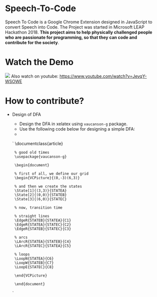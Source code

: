 # Speech-To-Code
Speech To Code is a Google Chrome Extension designed in JavaScript to convert Speech into Code. The Project was started in Microsoft LEAP Hackathon 2018. **This project aims to help physically challenged people who are passionate for programming, so that they can code and contribute for the society**.
# Watch the Demo
![](https://github.com/adeepak7/Speech-To-Code/blob/master/res/LEAP.gif)
Also watch on youtube: https://www.youtube.com/watch?v=JevqY-WSOWE
# How to contribute?
* Design of DFA
  * Design the DFA in xelatex using `vaucanson-g` package.
  * Use the following code below for designing a simple DFA:
   * 
   `
      \documentclass{article}
      
       % good old times
       \usepackage{vaucanson-g}

       \begin{document}

       % first of all, we define our grid
       \begin{VCPicture}{(0,-3)(6,3)}

       % and then we create the states
       \State[1]{(3,3)}{STATEA}
       \State[2]{(0,0)}{STATEB}
       \State[3]{(6,0)}{STATEC}

       % now, transition time

       % straight lines
       \EdgeR{STATEB}{STATEA}{C1}
       \EdgeR{STATEA}{STATEC}{C2}
       \EdgeR{STATEB}{STATEC}{C3}

       % arcs
       \LArcR{STATEA}{STATEB}{C4}
       \LArcR{STATEC}{STATEA}{C5}

       % loops
       \LoopN{STATEA}{C6}
       \LoopW{STATEB}{C7}
       \LoopE{STATEC}{C8}

       \end{VCPicture}

       \end{document}
     `
